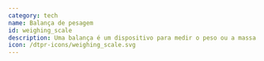 ```yaml
---
category: tech
name: Balança de pesagem
id: weighing_scale
description: Uma balança é um dispositivo para medir o peso ou a massa. Neste caso, não são recolhidos dados de identificação.
icon: /dtpr-icons/weighing_scale.svg
---
```

